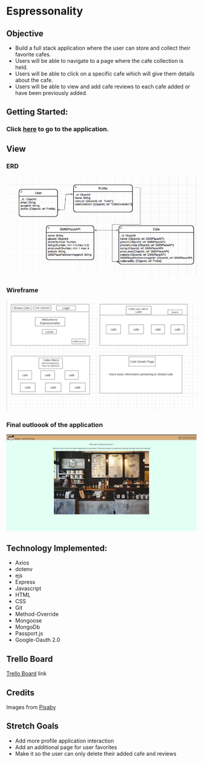 # Espressonality
## Objective
+ Build a full stack application where the user can store and collect their favorite cafes. 
+ Users will be able to navigate to a page where the cafe collection is held.
 + Users will be able to click on a specific cafe which will give them details about the cafe. 
+ Users will be able to view and add cafe reviews to each cafe added or have been previously added. 

## Getting Started: 
### Click [here](https://espressonality.herokuapp.com/) to go to the application. 

## View 
### ERD
![image of ERD](public/images/project-imgs/ERD.png)

### Wireframe
![image of wireframe](public/images/project-imgs/Project2Wireframe.png)

### Final outloook of the application
![image of ERD](public/images/project-imgs/espressonality-app.png)

## Technology Implemented:
+ Axios
+ dotenv
+ ejs
+ Express
+ Javascript
+ HTML
+ CSS
+ Git
+ Method-Override
+ Mongoose
+ MongoDb
+ Passport.js
+ Google-Oauth 2.0

## Trello Board
[Trello Board](https://trello.com/b/jYhWQvOf/cafe-board) link

## Credits
Images from [Pixaby](https://pixabay.com/)

## Stretch Goals
+ Add more profile application interaction
+ Add an additional page for user favorites
+ Make it so the user can only delete their added cafe and reviews
